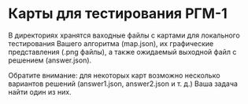 # Карты для тестирования РГМ-1

В директориях хранятся ваходные файлы с картами для локального тестирования Вашего алгоритма (map.json), 
их графические представления (.png файлы), а также ожидаемый выходной файл с решением (answer.json).

Обратите внимание: для некоторых карт возможно несколько вариантов решений (answer1.json, answer2.json
и т. д.) Ваша задача найти один из них.